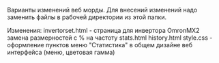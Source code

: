 Варианты изменений веб морды.
Для внесений изменений надо заменить файлы в рабочей директории из этой папки.

Изменения:
invertorset.html - страница для инвертора OmronMX2 замена размерностей с % на частоту
stats.html history.html style.css - оформление пунктов меню "Статистика" в общем дизайне веб интерфейса (меню, цветовая гамма)


